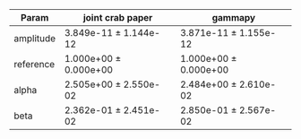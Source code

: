 <html>
 <head>
  <meta charset="utf-8"/>
  <meta content="text/html;charset=UTF-8" http-equiv="Content-type"/>
 </head>
 <body>
  <table>
   <thead>
    <tr>
     <th>Param</th>
     <th>joint crab paper</th>
     <th>gammapy</th>
    </tr>
   </thead>
   <tr>
    <td>amplitude</td>
    <td>3.849e-11 ± 1.144e-12</td>
    <td>3.871e-11 ± 1.155e-12</td>
   </tr>
   <tr>
    <td>reference</td>
    <td>1.000e+00 ± 0.000e+00</td>
    <td>1.000e+00 ± 0.000e+00</td>
   </tr>
   <tr>
    <td>alpha</td>
    <td>2.505e+00 ± 2.550e-02</td>
    <td>2.484e+00 ± 2.610e-02</td>
   </tr>
   <tr>
    <td>beta</td>
    <td>2.362e-01 ± 2.451e-02</td>
    <td>2.850e-01 ± 2.567e-02</td>
   </tr>
  </table>
 </body>
</html>

